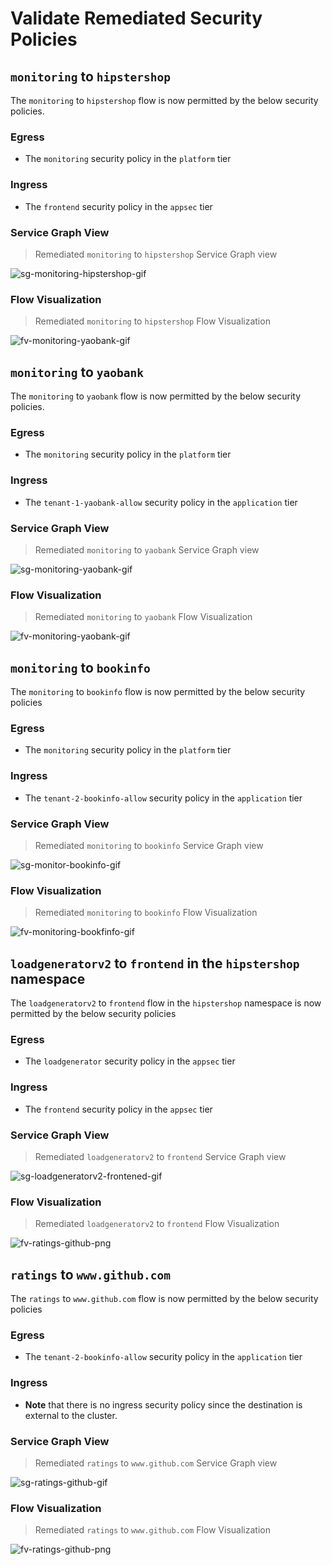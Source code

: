 # Validate Remediated Security Policies

## `monitoring` to `hipstershop`

The `monitoring` to `hipstershop` flow is now permitted by the below security policies.

### Egress

- The `monitoring` security policy in the `platform` tier

### Ingress

- The `frontend` security policy in the `appsec` tier

### Service Graph View

> Remediated `monitoring` to `hipstershop` Service Graph view

![sg-monitoring-hipstershop-gif](images/sg-monitoring-hipstershop.gif)

### Flow Visualization

> Remediated `monitoring` to `hipstershop` Flow Visualization

![fv-monitoring-yaobank-gif](images/fv-monitoring-hipstershop.png)

## `monitoring` to `yaobank`

The `monitoring` to `yaobank` flow is now permitted by the below security policies.

### Egress

- The `monitoring` security policy in the `platform` tier

### Ingress

- The `tenant-1-yaobank-allow` security policy in the `application` tier

### Service Graph View

> Remediated `monitoring` to `yaobank` Service Graph view

![sg-monitoring-yaobank-gif](images/sg-monitoring-yaobank.gif)

### Flow Visualization

> Remediated `monitoring` to `yaobank` Flow Visualization

![fv-monitoring-yaobank-gif](images/fv-monitoring-yaobank.png)

## `monitoring` to `bookinfo`

The `monitoring` to `bookinfo` flow is now permitted by the below security policies

### Egress

- The `monitoring` security policy in the `platform` tier

### Ingress

- The `tenant-2-bookinfo-allow` security policy in the `application` tier

### Service Graph View

> Remediated `monitoring` to `bookinfo` Service Graph view

![sg-monitor-bookinfo-gif](images/sg-monitor-bookinfo.gif)

### Flow Visualization

> Remediated `monitoring` to `bookinfo` Flow Visualization

![fv-monitoring-bookfinfo-gif](images/fv-monitoring-bookinfo.png)


## `loadgeneratorv2` to `frontend` in the `hipstershop` namespace

The `loadgeneratorv2` to `frontend` flow in the `hipstershop` namespace is now permitted by the below security policies

### Egress

- The `loadgenerator` security policy in the `appsec` tier

### Ingress

- The `frontend` security policy in the `appsec` tier

### Service Graph View

> Remediated `loadgeneratorv2` to `frontend`  Service Graph view

![sg-loadgeneratorv2-frontened-gif](images/loadgeneratorv2-frontend.gif)

### Flow Visualization

> Remediated `loadgeneratorv2` to `frontend`  Flow Visualization

![fv-ratings-github-png](images/fv-ratings-github.png)

## `ratings` to `www.github.com`

The `ratings` to `www.github.com` flow is now permitted by the below security policies

### Egress

- The `tenant-2-bookinfo-allow` security policy in the `application` tier

### Ingress

- **Note** that there is no ingress security policy since the destination is external to the cluster.

### Service Graph View

> Remediated `ratings` to `www.github.com` Service Graph view

![sg-ratings-github-gif](images/ratings-github.gif)

### Flow Visualization

> Remediated `ratings` to `www.github.com` Flow Visualization

![fv-ratings-github-png](images/fv-ratings-github.png)